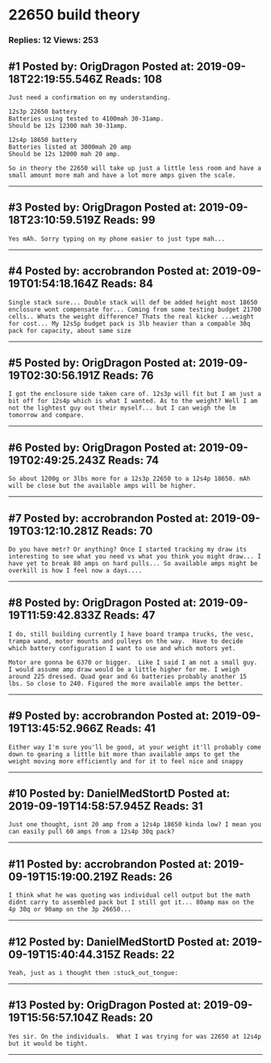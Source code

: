 # 22650 build theory

### Replies: 12 Views: 253

## \#1 Posted by: OrigDragon Posted at: 2019-09-18T22:19:55.546Z Reads: 108

```
Just need a confirmation on my understanding.

12s3p 22650 battery 
Batteries using tested to 4100mah 30-31amp.
Should be 12s 12300 mah 30-31amp.

12s4p 18650 battery 
Batteries listed at 3000mah 20 amp
Should be 12s 12000 mah 20 amp.

So in theory the 22650 will take up just a little less room and have a small amount more mah and have a lot more amps given the scale.
```

---
## \#3 Posted by: OrigDragon Posted at: 2019-09-18T23:10:59.519Z Reads: 99

```
Yes mAh. Sorry typing on my phone easier to just type mah...
```

---
## \#4 Posted by: accrobrandon Posted at: 2019-09-19T01:54:18.164Z Reads: 84

```
Single stack sure... Double stack will def be added height most 18650 enclosure wont compensate for... Coming from some testing budget 21700 cells.. Whats the weight difference? Thats the real kicker ...weight for cost... My 12s5p budget pack is 3lb heavier than a compable 30q pack for capacity, about same size
```

---
## \#5 Posted by: OrigDragon Posted at: 2019-09-19T02:30:56.191Z Reads: 76

```
I got the enclosure side taken care of. 12s3p will fit but I am just a bit off for 12s4p which is what I wanted. As to the weight? Well I am not the lightest guy out their myself... but I can weigh the lm tomorrow and compare.
```

---
## \#6 Posted by: OrigDragon Posted at: 2019-09-19T02:49:25.243Z Reads: 74

```
So about 1200g or 3lbs more for a 12s3p 22650 to a 12s4p 18650. mAh will be close but the available amps will be higher.
```

---
## \#7 Posted by: accrobrandon Posted at: 2019-09-19T03:12:10.281Z Reads: 70

```
Do you have metr? Or anything? Once I started tracking my draw its interesting to see what you need vs what you think you might draw... I have yet to break 80 amps on hard pulls... So available amps might be overkill is how I feel now a days....
```

---
## \#8 Posted by: OrigDragon Posted at: 2019-09-19T11:59:42.833Z Reads: 47

```
I do, still building currently I have board trampa trucks, the vesc, trampa wand, motor mounts and pulleys on the way.  Have to decide which battery configuration I want to use and which motors yet. 

Motor are gonna be 6370 or bigger.  Like I said I am not a small guy. I would assume amp draw would be a little higher for me. I weigh around 225 dressed. Quad gear and 6s batteries probably another 15 lbs. So close to 240. Figured the more available amps the better.
```

---
## \#9 Posted by: accrobrandon Posted at: 2019-09-19T13:45:52.966Z Reads: 41

```
Either way I'm sure you'll be good, at your weight it'll probably come down to gearing a little bit more than available amps to get the weight moving more efficiently and for it to feel nice and snappy
```

---
## \#10 Posted by: DanielMedStortD Posted at: 2019-09-19T14:58:57.945Z Reads: 31

```
Just one thought, isnt 20 amp from a 12s4p 18650 kinda low? I mean you can easily pull 60 amps from a 12s4p 30q pack?
```

---
## \#11 Posted by: accrobrandon Posted at: 2019-09-19T15:19:00.219Z Reads: 26

```
I think what he was quoting was individual cell output but the math didnt carry to assembled pack but I still got it... 80amp max on the 4p 30q or 90amp on the 3p 26650...
```

---
## \#12 Posted by: DanielMedStortD Posted at: 2019-09-19T15:40:44.315Z Reads: 22

```
Yeah, just as i thought then :stuck_out_tongue:
```

---
## \#13 Posted by: OrigDragon Posted at: 2019-09-19T15:56:57.104Z Reads: 20

```
Yes sir. On the individuals.  What I was trying for was 22650 at 12s4p but it would be tight.
```

---
